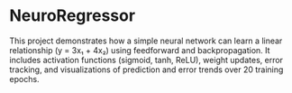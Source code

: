 # NeuroRegressor
This project demonstrates how a simple neural network can learn a linear relationship (y = 3x₁ + 4x₂) using feedforward and backpropagation. It includes activation functions (sigmoid, tanh, ReLU), weight updates, error tracking, and visualizations of prediction and error trends over 20 training epochs.
